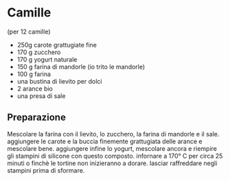 # Camille

(per 12 camille)

- 250g carote grattugiate fine
- 170 g zucchero
- 170 g yogurt naturale
- 150 g farina di mandorle (io trito le mandorle)
- 100 g farina
- una bustina di lievito per dolci
- 2 arance bio
- una presa di sale

## Preparazione

Mescolare la farina con il lievito, lo zucchero, la farina di mandorle e il sale.
aggiungere le carote e la buccia finemente grattugiata delle arance e mescolare bene.
aggiungere infine lo yogurt, mescolare ancora e riempire gli stampini di silicone con questo composto.
infornare a 170° C per circa 25 minuti o finchè le tortine non inizieranno a dorare.
lasciar raffreddare negli stampini prima di sformare.
